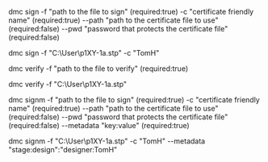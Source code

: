 dmc sign 
-f "path to the file to sign" (required:true)
-c "certificate friendly name" (required:true)
--path "path to the certificate file to use" (required:false)
--pwd "password that protects the certificate file" (required:false)

dmc sign -f "C:\User\p1XY-1a.stp" -c "TomH"

dmc verify 
-f "path to the file to verify" (required:true)

dmc verify -f "C:\User\p1XY-1a.stp"

dmc signm 
-f "path to the file to sign" (required:true)
-c "certificate friendly name" (required:true)
--path "path to the certificate file to use" (required:false)
--pwd "password that protects the certificate file" (required:false)
--metadata "key:value" (required:true)

dmc signm -f "C:\User\p1XY-1a.stp" -c "TomH" --metadata "stage:design":"designer:TomH" 